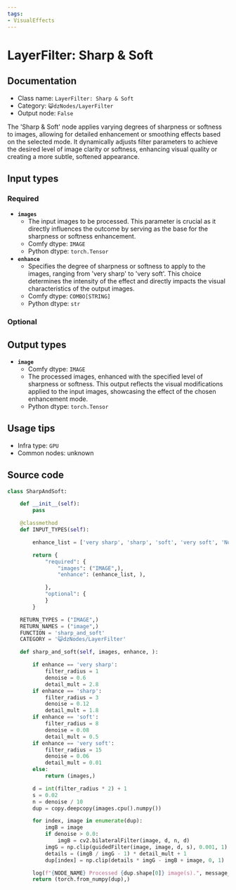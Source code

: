 ```yaml
---
tags:
- VisualEffects
---
```


# LayerFilter: Sharp & Soft
## Documentation
- Class name: `LayerFilter: Sharp & Soft`
- Category: `😺dzNodes/LayerFilter`
- Output node: `False`

The 'Sharp & Soft' node applies varying degrees of sharpness or softness to images, allowing for detailed enhancement or smoothing effects based on the selected mode. It dynamically adjusts filter parameters to achieve the desired level of image clarity or softness, enhancing visual quality or creating a more subtle, softened appearance.
## Input types
### Required
- **`images`**
    - The input images to be processed. This parameter is crucial as it directly influences the outcome by serving as the base for the sharpness or softness enhancement.
    - Comfy dtype: `IMAGE`
    - Python dtype: `torch.Tensor`
- **`enhance`**
    - Specifies the degree of sharpness or softness to apply to the images, ranging from 'very sharp' to 'very soft'. This choice determines the intensity of the effect and directly impacts the visual characteristics of the output images.
    - Comfy dtype: `COMBO[STRING]`
    - Python dtype: `str`
### Optional
## Output types
- **`image`**
    - Comfy dtype: `IMAGE`
    - The processed images, enhanced with the specified level of sharpness or softness. This output reflects the visual modifications applied to the input images, showcasing the effect of the chosen enhancement mode.
    - Python dtype: `torch.Tensor`
## Usage tips
- Infra type: `GPU`
- Common nodes: unknown


## Source code
```python
class SharpAndSoft:

    def __init__(self):
        pass

    @classmethod
    def INPUT_TYPES(self):

        enhance_list = ['very sharp', 'sharp', 'soft', 'very soft', 'None']

        return {
            "required": {
                "images": ("IMAGE",),
                "enhance": (enhance_list, ),

            },
            "optional": {
            }
        }

    RETURN_TYPES = ("IMAGE",)
    RETURN_NAMES = ("image",)
    FUNCTION = 'sharp_and_soft'
    CATEGORY = '😺dzNodes/LayerFilter'

    def sharp_and_soft(self, images, enhance, ):

        if enhance == 'very sharp':
            filter_radius = 1
            denoise = 0.6
            detail_mult = 2.8
        if enhance == 'sharp':
            filter_radius = 3
            denoise = 0.12
            detail_mult = 1.8
        if enhance == 'soft':
            filter_radius = 8
            denoise = 0.08
            detail_mult = 0.5
        if enhance == 'very soft':
            filter_radius = 15
            denoise = 0.06
            detail_mult = 0.01
        else:
            return (images,)

        d = int(filter_radius * 2) + 1
        s = 0.02
        n = denoise / 10
        dup = copy.deepcopy(images.cpu().numpy())

        for index, image in enumerate(dup):
            imgB = image
            if denoise > 0.0:
                imgB = cv2.bilateralFilter(image, d, n, d)
            imgG = np.clip(guidedFilter(image, image, d, s), 0.001, 1)
            details = (imgB / imgG - 1) * detail_mult + 1
            dup[index] = np.clip(details * imgG - imgB + image, 0, 1)

        log(f"{NODE_NAME} Processed {dup.shape[0]} image(s).", message_type='finish')
        return (torch.from_numpy(dup),)

```
